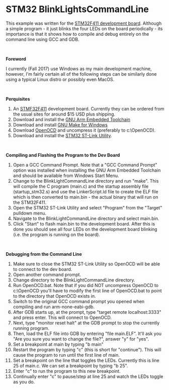 STM32 BlinkLightsCommandLine
============================

This example was written for the [STM32F411 development board](http://www.st.com/en/microcontrollers/stm32f411.html?querycriteria=productId=LN1877).  Although a simple program - it just blinks the four LEDs on the board periodically - its importance is that it shows how to compile and debug entirely on the command line using GCC and GDB.  

 

**Foreword**

I currently (Fall 2017) use Windows as my main development machine, however, I'm fairly certain all of the following steps can be similarly done using a typical Linux distro or possibly even MacOS.

 

**Perquisites**

1.   An [STMF32F411](http://www.st.com/en/microcontrollers/stm32f411.html?querycriteria=productId=LN1877) development board.  Currently they can be ordered from the usual sites for around $15 USD plus shipping.
1.   Download and install the [GNU Arm Embedded Toolchain](https://developer.arm.com/open-source/gnu-toolchain/gnu-rm/downloads)
1.   Download and install [GNU Make for Windows](http://gnuwin32.sourceforge.net/packages/make.htm)
1.   Download [OpenOCD](http://openocd.org/) and uncompress it (preferably to c:\OpenOCD).
1.   Download and install the [STM32 ST-Link Utility](http://www.st.com/en/development-tools/stsw-link004.html).

 

**Compiling and Flashing the Program to the Dev Board**

1.   Open a GCC Command Prompt.  Note that a "GCC Command Prompt" option was installed when installing the GNU Arm Embedded Toolchain and should be available from Windows Start Menu.
1.   Change to the BlinkLightCommandLine directory and run "make".  This will compile the C program (main.c) and the startup assembly file (startup_stm32.s) and use the LinkerScript.ld file to create the ELF file which is then converted to main.bin - the actual binary that will run on the STM32F411.
1.   Open the STM32 ST-Link Utility and select "Program" from the "Target" pulldown menu.
1.   Navigate to the BlinkLightCommandLine directory and select main.bin.
1.   Click "Start" to flash main.bin to the development board.  After this is done you should see all four LEDs on the development board blinking (i.e. the program is running on the board).


 

**Debugging from the Command Line**

1.   Make sure to close the STM32 ST-Link Utility so OpenOCD will be able to connect to the dev board.
1.   Open another command prompt.
1.   Change directory to the BlinkLightCommandLine directory.
1.   Run OpenOCD.bat.  Note that if you did NOT uncompress OpenOCD to c:\OpenOCD you'll have to modify the first line of OpenOCD.bat to point to the directory that OpenOCD exists in.
1.   Switch to the original GCC command prompt you opened when compiling and run arm-none-eabi-gdb.
1.   After GDB starts up, at the prompt, type "target remote localhost:3333" and press enter.  This will connect to OpenOCD.
1.   Next, type "monitor reset halt" at the GDB prompt to stop the currently running program.
1.   Then, load the ELF file into GDB by entering "file main.ELF".  It'll ask you "Are you sure you want to change the file?", answer "y" for "yes".
1.   Set a breakpoint at main by typing "b main"
1.   Restart the program by typing "c" (this is short for "continue").  This will cause the program to run until the first line of main.
1.   Set a breakpoint on the line that toggles the LEDs.  Currently this is line 25 of main.c.  We can set a breakpoint by typing "b 25".
1.   Enter "c" to run the program to this new breakpoint.
1.   Continually enter "c" to pause/step at line 25 and watch the LEDs toggle as you do.
